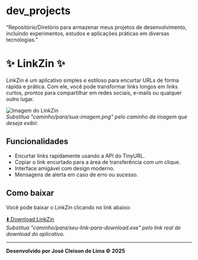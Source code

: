 # dev_projects
“Repositório/Diretório para armazenar meus projetos de desenvolvimento, incluindo experimentos, estudos e aplicações práticas em diversas tecnologias.”

# ✨ LinkZin ✨

LinkZin é um aplicativo simples e estiloso para encurtar URLs de forma rápida e prática. Com ele, você pode transformar links longos em links curtos, prontos para compartilhar em redes sociais, e-mails ou qualquer outro lugar.

![Imagem do LinkZin](caminho/para/sua-imagem.png)  
*Substitua "caminho/para/sua-imagem.png" pelo caminho da imagem que deseja exibir.*

## Funcionalidades

- Encurtar links rapidamente usando a API do TinyURL.
- Copiar o link encurtado para a área de transferência com um clique.
- Interface amigável com design moderno.
- Mensagens de alerta em caso de erro ou sucesso.

## Como baixar

Você pode baixar o LinkZin clicando no link abaixo:  

[⬇️ Download LinkZin](caminho/para/seu-link-para-download.exe)  
*Substitua "caminho/para/seu-link-para-download.exe" pelo link real de download do aplicativo.*

---

**Desenvolvido por José Cleison de Lima © 2025**

